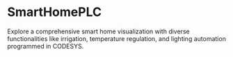 # SmartHomePLC
Explore a comprehensive smart home visualization with diverse functionalities like irrigation, temperature regulation, and lighting automation programmed in CODESYS.
